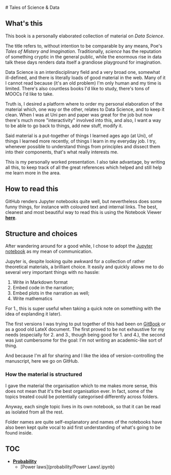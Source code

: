 # Tales of Science & Data

## What's this

This book is a personally elaborated collection of material on _Data Science_. 

The title refers to, without intention to be comparable by any means, Poe's _Tales of Mistery and Imagination_. Traditionally, _science_ has the reputation of something cryptic in the general public, while the enormous rise in data talk these days renders data itself a grandiose playground for imagination.

Data Science is an interdisciplinary field and a very broad one, somewhat ill-defined, and there is literally loads of good material in the web. Many of it I cannot read because (it's an old problem) I'm only human and my time is limited. There's also countless books I'd like to study, there's tons of MOOCs I'd like to take. 

Truth is, I desired a platform where to order my personal elaboration of the material which, one way or the other, relates to Data Science, and to keep it clean. When I was at Uni pen and paper was great for the job but now there's much more "interactivity" involved into this, and also, I want a way to be able to go back to things, add new stuff, modify it.

Said material is a put-together of things I learned ages ago (at Uni), of things I learned more recently, of things I learn in my everyday job. I try, whenever possible to understand things from principles and dissect them into their components, that's what really interests me. 

This is my personally worked presentation. I also take advantage, by writing all this, to keep track of all the great references which helped and still help me learn more in the area. 

## How to read this

GitHub renders Jupyter notebooks quite well, but nevertheless does some funny things, for instance with coloured text and internal links. The best, cleanest and most beautiful way to read this is using the Notebook Viewer [**here**](http://nbviewer.jupyter.org/github/martinapugliese/tales-science-data/tree/master/).

## Structure and choices

After wandering around for a good while, I chose to adopt the [Jupyter notebook](http://jupyter.org) as my mean of communication. 

Jupyter is, despite looking quite awkward for a collection of rather theoretical materials, a brilliant choice. It easily and quickly allows me to do several very important things with no hassle:

1. Write in Markdown format 
2. Embed code in the narration;
3. Embed plots in the narration as well;
4. Write mathematics

For 1., this is super useful when taking a quick note on something with the idea of explanding it later).

The first versions I was trying to put together of this had been on [GitBook](https://www.gitbook.com/new) or as a good old LateX document. The first proved to be not exhaustive for my needs (especially for 2. and 3., though being good for 1. and 4.), the second was just cumbersome for the goal: I'm not writing an academic-like sort of thing.

And because I'm all for sharing and I like the idea of version-controlling the manuscript, here we go on GitHub. 

### How the material is structured

I gave the material the organisation which to me makes more sense, this does not mean that it's the best organisation ever. In fact, some of the topics treated could be potentially categorised differently across folders.

Anyway, each single topic lives in its own notebook, so that it can be read as isolated from all the rest. 

Folder names are quite self-explanatory and names of the notebooks have also been kept quite vocal to aid first understanding of what's going to be found inside. 

## TOC

* [**Probability**](probability/)
	* [Power laws](probability/Power Laws!.ipynb)

